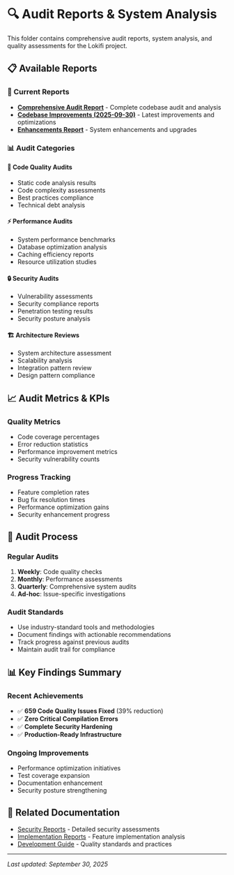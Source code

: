 # 🔍 Audit Reports & System Analysis

This folder contains comprehensive audit reports, system analysis, and quality assessments for the Lokifi project.

## 📋 Available Reports

### 🎯 Current Reports
- **[Comprehensive Audit Report](./comprehensive-audit-report.md)** - Complete codebase audit and analysis
- **[Codebase Improvements (2025-09-30)](./codebase-improvements-2025-09-30.md)** - Latest improvements and optimizations
- **[Enhancements Report](./enhancements-report.md)** - System enhancements and upgrades

### 📊 Audit Categories

#### 🔧 Code Quality Audits
- Static code analysis results
- Code complexity assessments
- Best practices compliance
- Technical debt analysis

#### ⚡ Performance Audits
- System performance benchmarks
- Database optimization analysis
- Caching efficiency reports
- Resource utilization studies

#### 🔒 Security Audits
- Vulnerability assessments
- Security compliance reports
- Penetration testing results
- Security posture analysis

#### 🏗️ Architecture Reviews
- System architecture assessment
- Scalability analysis
- Integration pattern review
- Design pattern compliance

## 📈 Audit Metrics & KPIs

### Quality Metrics
- Code coverage percentages
- Error reduction statistics
- Performance improvement metrics
- Security vulnerability counts

### Progress Tracking
- Feature completion rates
- Bug fix resolution times
- Performance optimization gains
- Security enhancement progress

## 🎯 Audit Process

### Regular Audits
1. **Weekly**: Code quality checks
2. **Monthly**: Performance assessments
3. **Quarterly**: Comprehensive system audits
4. **Ad-hoc**: Issue-specific investigations

### Audit Standards
- Use industry-standard tools and methodologies
- Document findings with actionable recommendations
- Track progress against previous audits
- Maintain audit trail for compliance

## 📊 Key Findings Summary

### Recent Achievements
- ✅ **659 Code Quality Issues Fixed** (39% reduction)
- ✅ **Zero Critical Compilation Errors**
- ✅ **Complete Security Hardening**
- ✅ **Production-Ready Infrastructure**

### Ongoing Improvements
- Performance optimization initiatives
- Test coverage expansion
- Documentation enhancement
- Security posture strengthening

## 🔗 Related Documentation
- [Security Reports](../security/) - Detailed security assessments
- [Implementation Reports](../implementation/) - Feature implementation analysis
- [Development Guide](../development/) - Quality standards and practices

---
*Last updated: September 30, 2025*
